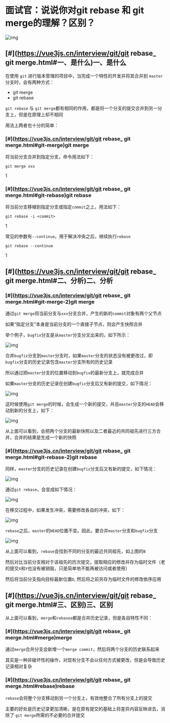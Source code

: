 # 面试官：说说你对git rebase 和 git merge的理解？区别？

![img](https://static.vue-js.com/77590970-fdd4-11eb-bc6f-3f06e1491664.png)

## [#](https://vue3js.cn/interview/git/git rebase_ git merge.html#一、是什么)一、是什么

在使用 `git` 进行版本管理的项目中，当完成一个特性的开发并将其合并到 `master` 分支时，会有两种方式：

- git merge
- git rebase

`git rebase` 与 `git merge`都有相同的作用，都是将一个分支的提交合并到另一分支上，但是在原理上却不相同

用法上两者也十分的简单：

### [#](https://vue3js.cn/interview/git/git rebase_ git merge.html#git-merge)git merge

将当前分支合并到指定分支，命令用法如下：

```text
git merge xxx
```

1

### [#](https://vue3js.cn/interview/git/git rebase_ git merge.html#git-rebase)git rebase

将当前分支移植到指定分支或指定`commit`之上，用法如下：

```text
git rebase -i <commit>
```

1

常见的参数有`--continue`，用于解决冲突之后，继续执行`rebase`

```text
git rebase --continue
```

1

## [#](https://vue3js.cn/interview/git/git rebase_ git merge.html#二、分析)二、分析

### [#](https://vue3js.cn/interview/git/git rebase_ git merge.html#git-merge-2)git merge

通过`git merge`将当前分支与`xxx`分支合并，产生的新的`commit`对象有两个父节点

如果“指定分支”本身是当前分支的一个直接子节点，则会产生快照合并

举个例子，`bugfix`分支是从`master`分支分叉出来的，如下所示：

![img](https://static.vue-js.com/88410a30-fdd4-11eb-991d-334fd31f0201.png)

合并`bugfix`分支到`master`分支时，如果`master`分支的状态没有被更改过，即 `bugfix`分支的历史记录包含`master`分支所有的历史记录

所以通过把`master`分支的位置移动到`bugfix`的最新分支上，就完成合并

如果`master`分支的历史记录在创建`bugfix`分支后又有新的提交，如下情况：

![img](https://static.vue-js.com/929eb220-fdd4-11eb-991d-334fd31f0201.png)

这时候使用`git merge`的时候，会生成一个新的提交，并且`master`分支的`HEAD`会移动到新的分支上，如下：

![img](https://static.vue-js.com/9fdfa3e0-fdd4-11eb-991d-334fd31f0201.png)

从上面可以看到，会把两个分支的最新快照以及二者最近的共同祖先进行三方合并，合并的结果是生成一个新的快照

### [#](https://vue3js.cn/interview/git/git rebase_ git merge.html#git-rebase-2)git rebase

同样，`master`分支的历史记录在创建`bugfix`分支后又有新的提交，如下情况：

![img](https://static.vue-js.com/ab2d5120-fdd4-11eb-bc6f-3f06e1491664.png)

通过`git rebase`，会变成如下情况：

![img](https://static.vue-js.com/b72aed70-fdd4-11eb-991d-334fd31f0201.png)

在移交过程中，如果发生冲突，需要修改各自的冲突，如下：

![img](https://static.vue-js.com/c9ba0e80-fdd4-11eb-bc6f-3f06e1491664.png)

`rebase`之后，`master`的`HEAD`位置不变。因此，要合并`master`分支和`bugfix`分支

![img](https://static.vue-js.com/dc660660-fdd4-11eb-991d-334fd31f0201.png)

从上面可以看到，`rebase`会找到不同的分支的最近共同祖先，如上图的`B`

然后对比当前分支相对于该祖先的历次提交，提取相应的修改并存为临时文件（老的提交`X`和`Y`也没有被销毁，只是简单地不能再被访问或者使用）

然后将当前分支指向目标最新位置`D`, 然后将之前另存为临时文件的修改依序应用

## [#](https://vue3js.cn/interview/git/git rebase_ git merge.html#三、区别)三、区别

从上面可以看到，`merge`和`rebasea`都是合并历史记录，但是各自特性不同：

### [#](https://vue3js.cn/interview/git/git rebase_ git merge.html#merge)merge

通过`merge`合并分支会新增一个`merge commit`，然后将两个分支的历史联系起来

其实是一种非破坏性的操作，对现有分支不会以任何方式被更改，但是会导致历史记录相对复杂

### [#](https://vue3js.cn/interview/git/git rebase_ git merge.html#rebase)rebase

`rebase`会将整个分支移动到另一个分支上，有效地整合了所有分支上的提交

主要的好处是历史记录更加清晰，是在原有提交的基础上将差异内容反映进去，消除了 `git merge`所需的不必要的合并提交